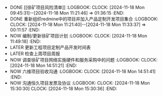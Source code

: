 - DONE [[徐矿项目风险清单]]
  :LOGBOOK:
  CLOCK: [2024-11-18 Mon 09:45:31]--[2024-11-18 Mon 11:21:46] =>  01:36:15
  :END:
- DONE 重新组织redmine中的项目并加入产品定制开发项目集合
  :LOGBOOK:
  CLOCK: [2024-11-18 Mon 11:21:40]--[2024-11-18 Mon 11:33:37] =>  00:11:57
  :END:
- NOW 编制/更新徐矿项目计划
  :LOGBOOK:
  CLOCK: [2024-11-18 Mon 11:49:18]
  :END:
- LATER 更新工程项目定制产品开发时间表
- LATER 检查上周项目周报
- NOW 调查徐矿项目网络实施硬件和服务采购中的问题
  :LOGBOOK:
  CLOCK: [2024-11-18 Mon 14:51:21]
  :END:
- NOW 六维项目验收沟通
  :LOGBOOK:
  CLOCK: [2024-11-18 Mon 14:51:41]
  :END:
- NOW 沟通恒久项目发票及协议
  :LOGBOOK:
  CLOCK: [2024-11-18 Mon 15:30:30]
  CLOCK: [2024-11-18 Mon 15:30:36]
  :END:
